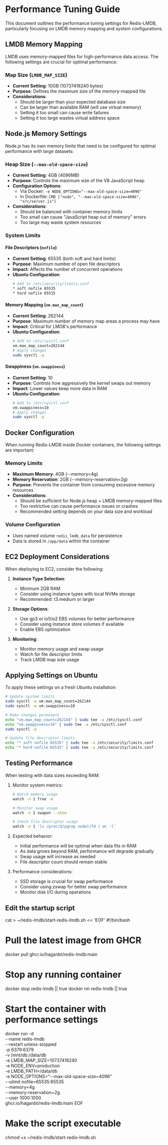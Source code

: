 # Performance Tuning Guide

This document outlines the performance tuning settings for Redis-LMDB, particularly focusing on LMDB memory mapping and system configurations.

## LMDB Memory Mapping

LMDB uses memory-mapped files for high-performance data access. The following settings are crucial for optimal performance:

### Map Size (`LMDB_MAP_SIZE`)
- **Current Setting**: 10GB (10737418240 bytes)
- **Purpose**: Defines the maximum size of the memory-mapped file
- **Considerations**: 
  - Should be larger than your expected database size
  - Can be larger than available RAM (will use virtual memory)
  - Setting it too small can cause write failures
  - Setting it too large wastes virtual address space

## Node.js Memory Settings

Node.js has its own memory limits that need to be configured for optimal performance with large datasets:

### Heap Size (`--max-old-space-size`)
- **Current Setting**: 4GB (4096MB)
- **Purpose**: Controls the maximum size of the V8 JavaScript heap
- **Configuration Options**:
  - Via Docker: `-e NODE_OPTIONS="--max-old-space-size=4096"`
  - In Dockerfile: `CMD ["node", "--max-old-space-size=4096", "src/server.js"]`
- **Considerations**:
  - Should be balanced with container memory limits
  - Too small can cause "JavaScript heap out of memory" errors
  - Too large may waste system resources

### System Limits

#### File Descriptors (`nofile`)
- **Current Setting**: 65535 (both soft and hard limits)
- **Purpose**: Maximum number of open file descriptors
- **Impact**: Affects the number of concurrent operations
- **Ubuntu Configuration**:
  ```bash
  # Add to /etc/security/limits.conf
  * soft nofile 65535
  * hard nofile 65535
  ```

#### Memory Mapping (`vm.max_map_count`)
- **Current Setting**: 262144
- **Purpose**: Maximum number of memory map areas a process may have
- **Impact**: Critical for LMDB's performance
- **Ubuntu Configuration**:
  ```bash
  # Add to /etc/sysctl.conf
  vm.max_map_count=262144
  # Apply changes
  sudo sysctl -p
  ```

#### Swappiness (`vm.swappiness`)
- **Current Setting**: 10
- **Purpose**: Controls how aggressively the kernel swaps out memory
- **Impact**: Lower values keep more data in RAM
- **Ubuntu Configuration**:
  ```bash
  # Add to /etc/sysctl.conf
  vm.swappiness=10
  # Apply changes
  sudo sysctl -p
  ```

## Docker Configuration

When running Redis-LMDB inside Docker containers, the following settings are important:

### Memory Limits
- **Maximum Memory**: 4GB (--memory=4g)
- **Memory Reservation**: 2GB (--memory-reservation=2g)
- **Purpose**: Prevents the container from consuming excessive memory resources
- **Considerations**:
  - Should be sufficient for Node.js heap + LMDB memory-mapped files
  - Too restrictive can cause performance issues or crashes
  - Recommended setting depends on your data size and workload

### Volume Configuration
- Uses named volume `redis_lmdb_data` for persistence
- Data is stored in `/app/data` within the container

## EC2 Deployment Considerations

When deploying to EC2, consider the following:

1. **Instance Type Selection**:
   - Minimum 2GB RAM
   - Consider using instance types with local NVMe storage
   - Recommended: t3.medium or larger

2. **Storage Options**:
   - Use gp3 or io1/io2 EBS volumes for better performance
   - Consider using instance store volumes if available
   - Enable EBS optimization

3. **Monitoring**:
   - Monitor memory usage and swap usage
   - Watch for file descriptor limits
   - Track LMDB map size usage

## Applying Settings on Ubuntu

To apply these settings on a fresh Ubuntu installation:

```bash
# Update system limits
sudo sysctl -w vm.max_map_count=262144
sudo sysctl -w vm.swappiness=10

# Make changes permanent
echo "vm.max_map_count=262144" | sudo tee -a /etc/sysctl.conf
echo "vm.swappiness=10" | sudo tee -a /etc/sysctl.conf
sudo sysctl -p

# Update file descriptor limits
echo "* soft nofile 65535" | sudo tee -a /etc/security/limits.conf
echo "* hard nofile 65535" | sudo tee -a /etc/security/limits.conf
```

## Testing Performance

When testing with data sizes exceeding RAM:

1. Monitor system metrics:
   ```bash
   # Watch memory usage
   watch -n 1 free -m
   
   # Monitor swap usage
   watch -n 1 swapon --show
   
   # Check file descriptor usage
   watch -n 1 'ls /proc/$(pgrep node)/fd | wc -l'
   ```

2. Expected behavior:
   - Initial performance will be optimal when data fits in RAM
   - As data grows beyond RAM, performance will degrade gradually
   - Swap usage will increase as needed
   - File descriptor count should remain stable

3. Performance considerations:
   - SSD storage is crucial for swap performance
   - Consider using zswap for better swap performance
   - Monitor disk I/O during operations 

## Edit the startup script
cat > ~/redis-lmdb/start-redis-lmdb.sh << 'EOF'
#!/bin/bash

# Pull the latest image from GHCR
docker pull ghcr.io/haganbt/redis-lmdb:main

# Stop any running container
docker stop redis-lmdb || true
docker rm redis-lmdb || true

# Start the container with performance settings
docker run -d \
  --name redis-lmdb \
  --restart unless-stopped \
  -p 6379:6379 \
  -v /mnt/db:/data/db \
  -e LMDB_MAP_SIZE=10737418240 \
  -e NODE_ENV=production \
  -e LMDB_PATH=/data/db \
  -e NODE_OPTIONS="--max-old-space-size=4096" \
  --ulimit nofile=65535:65535 \
  --memory=4g \
  --memory-reservation=2g \
  --user 1000:1000 \
  ghcr.io/haganbt/redis-lmdb:main
EOF

# Make the script executable
chmod +x ~/redis-lmdb/start-redis-lmdb.sh 